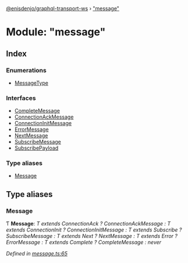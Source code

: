 [@enisdenjo/graphql-transport-ws](../README.md) › ["message"](_message_.md)

# Module: "message"

## Index

### Enumerations

* [MessageType](../enums/_message_.messagetype.md)

### Interfaces

* [CompleteMessage](../interfaces/_message_.completemessage.md)
* [ConnectionAckMessage](../interfaces/_message_.connectionackmessage.md)
* [ConnectionInitMessage](../interfaces/_message_.connectioninitmessage.md)
* [ErrorMessage](../interfaces/_message_.errormessage.md)
* [NextMessage](../interfaces/_message_.nextmessage.md)
* [SubscribeMessage](../interfaces/_message_.subscribemessage.md)
* [SubscribePayload](../interfaces/_message_.subscribepayload.md)

### Type aliases

* [Message](_message_.md#message)

## Type aliases

###  Message

Ƭ **Message**: *T extends ConnectionAck ? ConnectionAckMessage : T extends ConnectionInit ? ConnectionInitMessage : T extends Subscribe ? SubscribeMessage : T extends Next ? NextMessage : T extends Error ? ErrorMessage : T extends Complete ? CompleteMessage : never*

*Defined in [message.ts:65](https://github.com/enisdenjo/graphql-transport-ws/blob/eca7681/src/message.ts#L65)*
